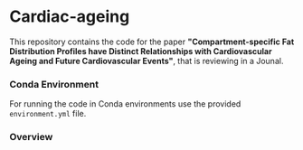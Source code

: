 # Cardiac-ageing
This repository contains the code for the paper **"Compartment-specific Fat Distribution Profiles have Distinct Relationships with Cardiovascular Ageing and Future Cardiovascular Events"**, that is reviewing in a Jounal.

### Conda Environment

For running the code in Conda environments use the provided `environment.yml` file.

### Overview

